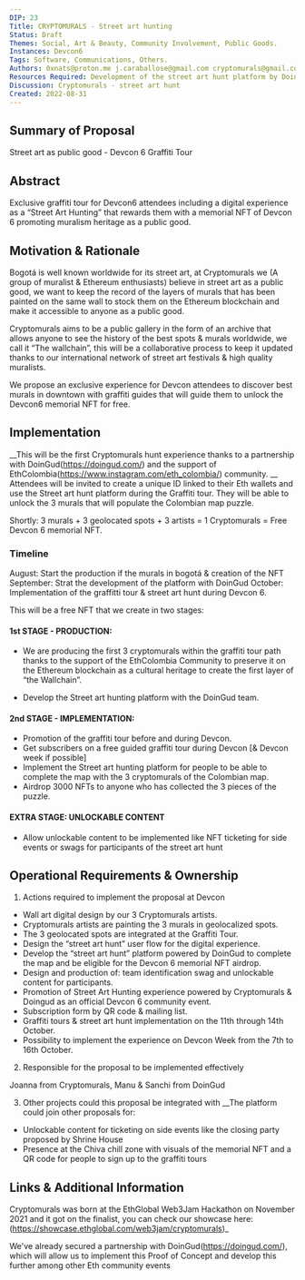 ```yaml
---
DIP: 23
Title: CRYPTOMURALS - Street art hunting
Status: Draft
Themes: Social, Art & Beauty, Community Involvement, Public Goods.
Instances: Devcon6
Tags: Software, Communications, Others.
Authors: 0xnats@proton.me j.caraballose@gmail.com cryptomurals@gmail.com manu@doingud.com sanchit@doingud.com
Resources Required: Development of the street art hunt platform by DoinGud, Production of 3 murals in Bogotá by ELAR,GAVILÁN & TONRA, Graffiti tour guides for 4 days, operations support.
Discussion: Cryptomurals - street art hunt
Created: 2022-08-31
---
```


## Summary of Proposal

Street art as public good - Devcon 6 Graffiti Tour

## Abstract

Exclusive graffiti tour for Devcon6 attendees including a digital experience as a “Street Art Hunting” that rewards them with a memorial NFT of Devcon 6 promoting muralism heritage as a public good.

## Motivation & Rationale

Bogotá is well known worldwide for its street art, at Cryptomurals we (A group of muralist & Ethereum enthusiasts) believe in street art as a public good, we want to keep the record of the layers of murals that has been painted on the same wall to stock them on the Ethereum blockchain and make it accessible to anyone as a public good.

Cryptomurals aims to be a public gallery in the form of an archive that allows anyone to see the history of the best spots & murals worldwide, we call it “The wallchain”, this will be a collaborative process to keep it updated thanks to our international network of street art festivals & high quality muralists.

We propose an exclusive experience for Devcon attendees to discover best murals in downtown with graffiti guides that will guide them to unlock the Devcon6 memorial NFT for free.

## Implementation

__This will be the first Cryptomurals hunt experience thanks to a partnership with DoinGud(https://doingud.com/) and the support of EthColombia(https://www.instagram.com/eth_colombia/) community. __
Attendees will be invited to create a unique ID linked to their Eth wallets and use the Street art hunt platform during the Graffiti tour. They will be able to unlock the 3 murals that will populate the Colombian map puzzle.

Shortly: 3 murals + 3 geolocated spots + 3 artists = 1 Cryptomurals = Free Devcon 6 memorial NFT.

### Timeline

August: Start the production if the murals in bogotá & creation of the NFT
September: Strat the development of the platform with DoinGud
October: Implementation of the graffitti tour & street art hunt during Devcon 6.

This will be a free NFT that we create in two stages:

#### 1st STAGE - PRODUCTION:
- We are producing the first 3 cryptomurals within the graffiti tour path thanks to the support of the EthColombia Community to preserve it on the Ethereum blockchain as a cultural heritage to create the first layer of “the Wallchain”.

- Develop the Street art hunting platform with the DoinGud team.

#### 2nd STAGE - IMPLEMENTATION:

- Promotion of the graffiti tour before and during Devcon.
- Get subscribers on a free guided graffiti tour during Devcon [& Devcon week if possible]
- Implement the Street art hunting platform for people to be able to complete the map with the 3 cryptomurals of the Colombian map.
- Airdrop 3000 NFTs to anyone who has collected the 3 pieces of the puzzle.

#### EXTRA STAGE: UNLOCKABLE CONTENT
- Allow unlockable content to be implemented like NFT ticketing for side events or swags for participants of the street art hunt

## Operational Requirements & Ownership

1. Actions required to implement the proposal at Devcon
- Wall art digital design by our 3 Cryptomurals artists.
- Cryptomurals artists are painting the 3 murals in geolocalized spots.
- The 3 geolocated spots are integrated at the Graffiti Tour.
- Design the “street art hunt” user flow for the digital experience.
- Develop the “street art hunt” platform powered by DoinGud to complete the map and be eligible for the Devcon 6 memorial NFT airdrop.
- Design and production of: team identification swag and unlockable content for participants.
- Promotion of Street Art Hunting experience powered by Cryptomurals & Doingud as an official Devcon 6 community event.
- Subscription form by QR code & mailing list.
- Graffiti tours & street art hunt implementation on the 11th through 14th October.
- Possibility to implement the experience on Devcon Week from the 7th to 16th October.

2. Responsible for the proposal to be implemented effectively

Joanna from Cryptomurals, Manu & Sanchi from DoinGud

3. Other projects could this proposal be integrated with
__The platform could join other proposals for:
- Unlockable content for ticketing on side events like the closing party proposed by Shrine House
- Presence at the Chiva chill zone with visuals of the memorial NFT and a QR code for people to sign up to the graffiti tours

## Links & Additional Information

Cryptomurals was born at the EthGlobal Web3Jam Hackathon on November 2021 and it got on the finalist, you can check our showcase here: (https://showcase.ethglobal.com/web3jam/cryptomurals)_

We've already secured a partnership with DoinGud(https://doingud.com/), which will allow us to implement this Proof of Concept and develop this further among other Eth community events
